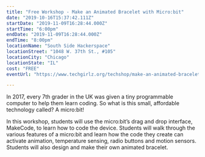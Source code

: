 ```yaml
---
title: "Free Workshop - Make an Animated Bracelet with Micro:bit"
date: "2019-10-16T15:37:42.111Z"
startDate: "2019-11-09T16:28:44.000Z"
startTime: "6:00pm"
endDate: "2019-11-09T16:28:44.000Z"
endTime: "8:00pm"
locationName: "South Side Hackerspace"
locationStreet: "1048 W. 37th St., #105"
locationCity: "Chicago"
locationState: "IL"
cost: "FREE"
eventUrl: "https://www.techgirlz.org/techshop/make-an-animated-bracelet-with-microbit-2/"

---
```


In 2017, every 7th grader in the UK was given a tiny programmable computer to help them learn coding. So what is this small, affordable technology called? A micro:bit!


In this workshop, students will use the micro:bit’s drag and drop interface, MakeCode, to learn how to code the device. Students will walk through the various features of a micro:bit and learn how the code they create can activate animation, temperature sensing, radio buttons and motion sensors. Students will also design and make their own animated bracelet.

